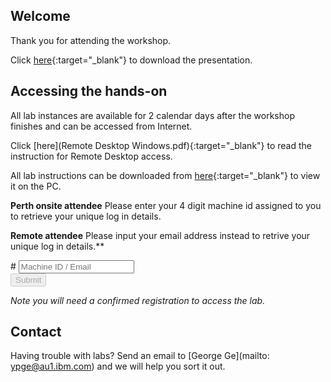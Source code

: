 <script src="https://ajax.googleapis.com/ajax/libs/jquery/3.1.0/jquery.min.js"></script>
<script src="./core-min.js"></script>
<script src="./md5-min.js"></script>
<script src="./wildfire-labs.js"></script>
<link href="https://cdn.jsdelivr.net/npm/bootstrap@5.1.0/dist/css/bootstrap.min.css" rel="stylesheet" integrity="sha384-KyZXEAg3QhqLMpG8r+8fhAXLRk2vvoC2f3B09zVXn8CA5QIVfZOJ3BCsw2P0p/We" crossorigin="anonymous">

## Welcome

Thank you for attending the workshop. 
  
Click [here](https://github.com/ibmgeorge/cics-devops-2022/tree/gh-pages/presentations){:target="_blank"} to download the presentation.

## Accessing the hands-on 

All lab instances are available for 2 calendar days after the workshop finishes and can be accessed from Internet.

Click [here](Remote Desktop Windows.pdf){:target="_blank"} to read the instruction for Remote Desktop access.

All lab instructions can be downloaded from [here](https://github.com/ibmgeorge/cics-devops-2022/tree/gh-pages/labs){:target="_blank"} to view it on the PC.

**Perth onsite attendee**
Please enter your 4 digit machine id assigned to you to retrieve your unique log in details.

**Remote attendee**
Please input your email address instead to retrive your unique log in details.**

<form onsubmit="return false;">
<div class="input-group mb-3 col-6">
<span class="input-group-text" id="basic-addon1">#</span>
<input type="text" class="form-control" placeholder="Machine ID / Email" aria-label="Machine ID / Email" aria-describedby="basic-addon1" id="instance-id" maxlength="40" required oninput="validate();">
</div>
<div class="col-6">
<button id="btn-submit" class="btn btn-primary" type="submit" onclick="getLab(document.getElementById('instance-id').value)" disabled>Submit</button>
</div>
</form>
<div id="lab" class=".container .text-monospace">
<em>Note you will need a confirmed registration to access the lab.</em>
</div>

## Contact
Having trouble with labs? Send an email to [George Ge](mailto: ypge@au1.ibm.com) and we will help you sort it out.
